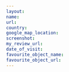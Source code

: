 ```yaml
---
layout:
name:
url:
country:
google_map_location:
screenshot:
my_review_url:
date_of_visit:
favourite_object_name:
favourite_object_url:
---
```


